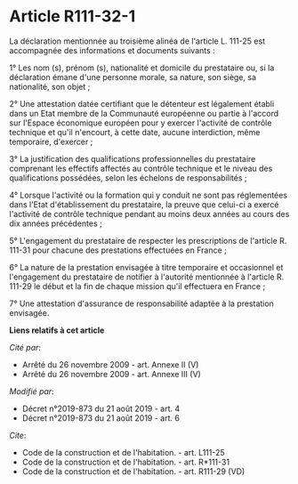 # Article R111-32-1

La déclaration mentionnée au troisième alinéa de l'article L. 111-25 est accompagnée des informations et documents suivants :

1° Les nom (s), prénom (s), nationalité et domicile du prestataire ou, si la déclaration émane d'une personne morale, sa
nature, son siège, sa nationalité, son objet ;

2° Une attestation datée certifiant que le détenteur est légalement établi dans un Etat membre de la Communauté européenne ou
partie à l'accord sur l'Espace économique européen pour y exercer l'activité de contrôle technique et qu'il n'encourt, à
cette date, aucune interdiction, même temporaire, d'exercer ;

3° La justification des qualifications professionnelles du prestataire comprenant les effectifs affectés au contrôle
technique et le niveau des qualifications possédées, selon les échelons de responsabilités ;

4° Lorsque l'activité ou la formation qui y conduit ne sont pas réglementées dans l'Etat d'établissement du prestataire, la
preuve que celui-ci a exercé l'activité de contrôle technique pendant au moins deux années au cours des dix années
précédentes ;

5° L'engagement du prestataire de respecter les prescriptions de l'article R. 111-31 pour chacune des prestations effectuées
en France ;

6° La nature de la prestation envisagée à titre temporaire et occasionnel et l'engagement du prestataire de notifier à
l'autorité mentionnée à l'article R. 111-29 le début et la fin de chaque mission qu'il effectuera en France ;

7° Une attestation d'assurance de responsabilité adaptée à la prestation envisagée.

**Liens relatifs à cet article**

_Cité par_:

  - Arrêté du 26 novembre 2009 - art. Annexe II (V)
  - Arrêté du 26 novembre 2009 - art. Annexe III (V)

_Modifié par_:

  - Décret n°2019-873 du 21 août 2019 - art. 4
  - Décret n°2019-873 du 21 août 2019 - art. 6

_Cite_:

  - Code de la construction et de l'habitation. - art. L111-25
  - Code de la construction et de l'habitation. - art. R*111-31
  - Code de la construction et de l'habitation. - art. R111-29 (VD)
